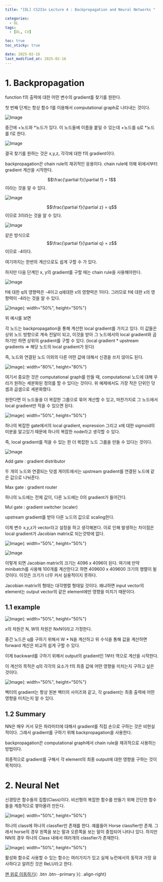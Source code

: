 ```yaml
---
title: "[DL] CS231n Lecture 4 : Backpropagation and Neural Networks "

categories:
  - DL
tags:
  - [DL, CV]

toc: true
toc_sticky: true

date: 2025-02-16
last_modified_at: 2025-02-16
---
```


# 1. Backpropagation

function f의 출력에 대한 어떤 변수의 gradient를 찾기를 원한다.

첫 번째 단계는 항상 함수 f를 이용해서 computational graph로 나타내는 것이다.

![Image](https://github.com/user-attachments/assets/fe388032-fc66-4387-af94-7660d586c23d)

중간에 +노드와 *노드가 있다. 이 노드들에 이름을 붙일 수 있는데  +노드를 q로 *노드를 f로 한다.

![Image](https://github.com/user-attachments/assets/8748181a-7c56-47aa-9a0c-469e52e9b3e4)

결국 찾기를 원하는 것은 x,y,z, 각각에 대한 f의 gradient이다.

backpropagation은 chain rule의 재귀적인 응용이다. chain rule에 의해 뒤에서부터 gradient 계산을 시작한다.

$$\frac{\partial f}{\partial f} = 1$$이라는 것을 알 수 있다.

![Image](https://github.com/user-attachments/assets/55e0ed01-e030-435f-a967-0970d463077d)

$$\frac{\partial f}{\partial z} = q$$ 이므로 3이라는 것을 알 수 있다.

![Image](https://github.com/user-attachments/assets/1de816fe-0269-4a7e-a112-969e991c082c)

같은 방식으로 $$\frac{\partial f}{\partial q} = z$$ 이므로 -4이다.

여기까지는 한번의 계산으로도 쉽게 구할 수 가 있다.

하지만 다음 단계인 x, y의 gradient를 구할 때는 chain rule을 사용해야한다.

![Image](https://github.com/user-attachments/assets/d97d3547-38a0-4c6e-8770-f3454f070b0b)

f에 대한 q의 영향력은 -4이고 q에대한 x의 영향력은 1이다. 그러므로 f에 대한 x의 영향력이 -4라는 것을 알 수 있다.

![Image](https://github.com/user-attachments/assets/0fc5b775-4775-4ef4-b2d3-179db890068c){: width="50%", height="50%"}

위 예시를 보면 

각 노드는 backpropagation을 통해 계산한 local gradient를 가지고 있다. 이 값들은 상위 노드 방향으로 계속 전달이 되고, 이것을 받아 그 노드에서의 local gradient와 곱하기만 하면 상위의 gradient를 구할 수 있다. (local gradient * upstream gradients ⇒ 해당 노드의 local gradient가 된다)

즉, 노드와 연결된 노드 이외의 다른 어떤 값에 대해서 신경을 쓰지 않아도 된다.

![Image](https://github.com/user-attachments/assets/41c57a5e-47af-4c2e-b18e-807acf24263d){: width="80%", height="80%"}

여기서 중요한 것은 computational graph를 만들 때, computational 노드에 대해 우리가 원하는 세분화된 정의를 할 수 있다는 것이다. 위 예제에서도 가장 작은 단위인 덧셈과 곱셈으로 세분화했다.

원한다면 이 노드들을 더 복잡한 그룹으로 묶어 계산할 수 있고, 마찬가지로 그 노드에서 local gradient만 적을 수 있으면 된다.

![Image](https://github.com/user-attachments/assets/3d1d025d-5f0c-4083-a344-dd7ad203ab6a){: width="50%", height="50%"}

하나의 복잡한 gate에서의 local gradient, expression 그리고 x에 대한 sigmoid의 미분을 알고있기 때문에 하나의 복잡한 node라고 생각할 수 있다.

즉, local gradient를 적을 수 있는 한 더 복잡한 노드 그룹을 만들 수 있다는 것이다.

![Image](https://github.com/user-attachments/assets/ee6e7196-9923-418a-b5f2-66854ff52110)

Add gate : gradient distributor

두 개의 노드와 연결되는 덧셈 게이트에서는 upstream gradient를 연결된 노드에 같은 값으로 나눠준다.

Max gate : gradient router

 하나의 노드에는 전체 값이, 다른 노드에는 0의 gradient가 들어간다.

Mul gate : gradient switcher (scaler)

upstream gradient를 받아 다른 노드의 값으로 scaling한다.

이제 변수 x,y,z가 vector라고 설정을 하고 생각해본다. 이로 인해 발생하는 차이점은 local gradient가 Jacobian matrix로 되는것밖에 없다.

![Image](https://github.com/user-attachments/assets/08d8e9ea-0a8c-4379-a15a-d7a3d36796b8){: width="50%", height="50%"}

![Image](https://github.com/user-attachments/assets/046cddfa-73e9-4377-9d70-c03fe16cede9)

이렇게 되면 Jacobian matrix의 크기는 4096 x 4096이 된다. 여기에 만약 minibatch를 사용해 100개를 계산한다고 하면 409600 x 409600 크기의 행렬이 될것이다. 이것은 크기가 너무 커서 실용적이지 못하다.

Jacobian matrix의 형태는 대각행렬 형태일 것이다. 왜냐하면 input vector의 element는 output vector의 같은 element에만 영향을 미치기 때문이다.

## 1.1 example

![Image](https://github.com/user-attachments/assets/d663d151-bff6-4b2f-aeb4-c40b47fd418e){: width="50%", height="50%"}

x의 차원은 N, W의 차원은 NxN이라고 가정한다.

중간 노드은 q를 구하기 위해서 W * N을 계산하고 위 수식을 통해 값을 계산하면 forward 계산은 비교적 쉽게 구할 수 있다. 

이제 backward를 구하기 위해서 output의 gradient인 1부터 역으로 계산을 시작한다.

이 계산의 목적은 q의 각각의 요소가 f의 최종 값에 어떤 영향을 미치는지 구하고 싶은 것이다.

![Image](https://github.com/user-attachments/assets/68f5e545-c648-43cc-b868-5ecfd9a1052a){: width="50%", height="50%"}

벡터의 gradient는 항상 원본 벡터의 사이즈와 같고, 각 gradient는 최종 출력에 어떤 영향을 미치는지 알 수 있다.

## 1.2 Summary

NN은 매우 커서 모든 파라미터에 대해서 gradient를 직접 손으로 구하는 것은 비현실적이다. 그래서 gradient를 구하기 위해 backpropagation을 사용한다.

backpropagation은 computational graph에서 chain rule을 재귀적으로 사용하는 방법이다.

최종적으로 gradient를 구해서 각 element의 최종 output에 대한 영향을 구하는 것이 목적이다.

# 2. Neural Net

신경망은 함수들의 집합(Class)이다. 비선형의 복잡한 함수를 만들기 위해 간단한 함수들을 계층적으로 쌓아올려 만든다.

![Image](https://github.com/user-attachments/assets/9c2480d3-88c3-4015-b2d3-5f1eb66dcf4e){: width="50%", height="50%"}

하나의 class에 하나의 classfier만 존재를 한다. 예를들어 Horse classfier만 존재. 그래서 horse의 경우 왼쪽을 보는 말과 오른쪽을 보는 말이 중첩되어 나타나 있다. 하지만 NN의 경우 하나의 Class 내에서 여러개의 classfier가 존재한다.

![Image](https://github.com/user-attachments/assets/3f9595e0-72ad-4e07-a736-7097645ac4ef){: width="50%", height="50%"}

활성화 함수로 사용할 수 있는 함수는 여러가지가 있고 실제 뉴런에서의 동작과 가장 유사하다고 알려진 것은 ReLU라고 한다.

[맨 위로 이동하기](#){: .btn .btn--primary }{: .align-right}
